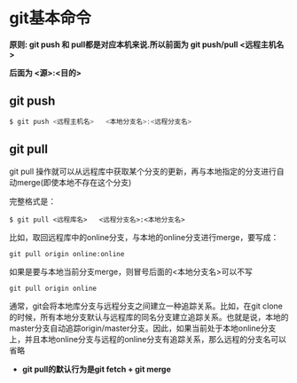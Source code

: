 # git基本命令

**原则: git push 和 pull都是对应本机来说.所以前面为 git push/pull  <远程主机名>**

**后面为 <源>:<目的>**



## git push

```javascript
$ git push <远程主机名>   <本地分支名>:<远程分支名>
```







## git pull

git pull 操作就可以从远程库中获取某个分支的更新，再与本地指定的分支进行自动merge(即使本地不存在这个分支)

完整格式是：

```
$ git pull <远程库名>   <远程分支名>:<本地分支名>
```

比如，取回远程库中的online分支，与本地的online分支进行merge，要写成：

```
git pull origin online:online
```

如果是要与本地当前分支merge，则冒号后面的<本地分支名>可以不写

```
git pull origin online
```

通常，git会将本地库分支与远程分支之间建立一种追踪关系。比如，在git clone的时候，所有本地分支默认与远程库的同名分支建立追踪关系。也就是说，本地的master分支自动追踪origin/master分支。因此，如果当前处于本地online分支上，并且本地online分支与远程的online分支有追踪关系，那么远程的分支名可以省略



* **git pull的默认行为是git fetch + git merge**

